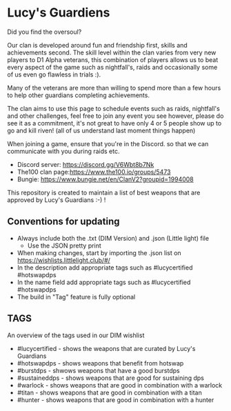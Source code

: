 # Lucy's Guardiens
Did you find the oversoul?






Our clan is developed around fun and friendship first, skills and achievements second. The skill level within the clan varies from very new players to D1 Alpha veterans, this combination of players allows us to beat every aspect of the game such as nightfall's, raids and occasionally some of us even go flawless in trials :).

Many of the veterans are more than willing to spend more than a few hours to help other guardians completing achievements.

The clan aims to use this page to schedule events such as raids, nightfall's and other challenges, feel free to join any event you see however, please do see it as a commitment, it's not great to have only 4 or 5 people show up to go and kill riven! (all of us understand last moment things happen)

When joining a game, ensure that you're in the Discord. so that we can communicate with you during raids etc.

- Discord server: https://discord.gg/V6Wbt8b7Nk
- The100 clan page:https://www.the100.io/groups/5473
- Bungie: https://www.bungie.net/en/ClanV2?groupid=1994008

This repository is created to maintain a list of best weapons that are approved by Lucy's Guardians :-) ! 


## Conventions for updating 
- Always include both the .txt (DIM Version) and .json (Little light) file 
  - Use the JSON pretty print
- When making changes, start by importing the .json list on https://wishlists.littlelight.club/#/ 
- In the description add appropriate tags such as #lucycertified #hotswapdps
- In the name field add appropriate tags such as #lucycertified #hotswapdps
- The build in "Tag" feature is fully optional   


## TAGS
An overview of the tags used in our DIM wishlist 
-  #lucycertified - shows the weapons that are curated by Lucy's Guardians 
-  #hotswapdps - shows weapons that benefit from hotswap
-  #burstdps - shwows weapons that have a good burstdps 
-  #sustaineddps - shows weapons that are good for sustaining dps
-  #warlock - shows weapons that are good in combination with a warlock
-  #titan - shows weapons that are good in combination with a titan
-  #hunter - shows weapons that are good in combination with a hunter
